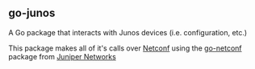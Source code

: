 ## go-junos

A Go package that interacts with Junos devices (i.e. configuration, etc.)

This package makes all of it's calls over [Netconf][1] using the [go-netconf][2] package from 
[Juniper Networks][3]

[1]: https://tools.ietf.org/html/rfc6241
[2]: https://github.com/Juniper/go-netconf
[3]: http://www.juniper.net